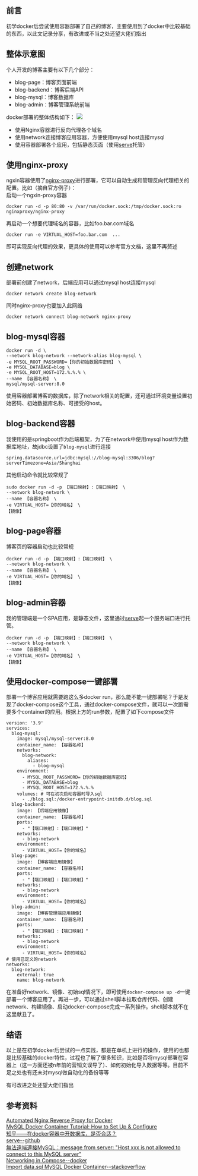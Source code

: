 ## 前言
初学docker后尝试使用容器部署了自己的博客，主要使用到了docker中比较基础的东西，以此文记录分享，有改进或不当之处还望大佬们指出

## 整体示意图
个人开发的博客主要有以下几个部分：
* blog-page：博客页面前端
* blog-backend：博客后端API
* blog-mysql：博客数据库
* blog-admin：博客管理系统前端

docker部署的整体结构如下：
![](https://blog-1256056666.cos.ap-guangzhou.myqcloud.com/img/202202082120397.jpg)

* 使用Nginx容器进行反向代理各个域名
* 使用network连接博客应用容器，方便使用mysql host连接mysql
* 使用容器部署各个应用，包括静态页面（使用[serve](https://github.com/vercel/serve#readme)托管）

## 使用nginx-proxy
ngxin容器使用了[nginx-proxy](https://github.com/nginx-proxy/nginx-proxy)进行部署，它可以自动生成和管理反向代理相关的配置。比如（摘自官方例子）：  
启动一个ngxin-proxy容器
```
docker run -d -p 80:80 -v /var/run/docker.sock:/tmp/docker.sock:ro nginxproxy/nginx-proxy
```
再启动一个想要代理域名的容器，比如foo.bar.com域名
```
docker run -e VIRTUAL_HOST=foo.bar.com  ...
```
即可实现反向代理的效果，更具体的使用可以参考官方文档，这里不再赘述

## 创建network
部署前创建了network，后端应用可以通过mysql host连接mysql
```
docker network create blog-network
```
同时nginx-proxy也要加入此网络
```
docker network connect blog-network nginx-proxy
```

## blog-mysql容器
```
docker run -d \
--network blog-network --network-alias blog-mysql \
-e MYSQL_ROOT_PASSWORD=【你的初始数据库密码】 \
-e MYSQL_DATABASE=blog \
-e MYSQL_ROOT_HOST=172.%.%.% \
--name 【容器名称】 \
mysql/mysql-server:8.0
```
使用容器部署博客的数据库，除了network相关的配置，还可通过环境变量设置初始密码、初始数据库名称、可接受的host。

## blog-backend容器
我使用的是springboot作为后端框架，为了在network中使用mysql host作为数据库地址，故jdbc设置了`blog-mysql`进行连接
```
spring.datasource.url=jdbc:mysql://blog-mysql:3306/blog?serverTimezone=Asia/Shanghai
```
其他启动命令就比较常规了
```
sudo docker run -d -p 【端口映射】:【端口映射】 \
--network blog-network \
--name 【容器名称】 \
-e VIRTUAL_HOST=【你的域名】 \
【镜像】
```

## blog-page容器
博客页的容器启动也比较常规
```
docker run -d -p 【端口映射】:【端口映射】 \
--network blog-network \
--name 【容器名称】 \
-e VIRTUAL_HOST=【你的域名】 \
【镜像】
```
## blog-admin容器
我的管理端是一个SPA应用，是静态文件，这里通过[serve](https://github.com/vercel/serve#readme)起一个服务端口进行托管。
```
docker run -d -p 【端口映射】:【端口映射】 \
--network blog-network \
--name 【容器名称】 \
-e VIRTUAL_HOST=【你的域名】 \
【镜像】
```

## 使用docker-compose一键部署
部署一个博客应用就需要跑这么多docker run，那么能不能一键部署呢？于是发现了docker-compose这个工具，通过docker-compose文件，就可以一次跑需要多个container的应用。根据上方的run参数，配置了如下compose文件
```
version: '3.9'
services:
  blog-mysql:
    image: mysql/mysql-server:8.0
    container_name: 【容器名称】
    networks:
      blog-network:
        aliases:
          - blog-mysql
    environment:
      - MYSQL_ROOT_PASSWORD=【你的初始数据库密码】
      - MYSQL_DATABASE=blog
      - MYSQL_ROOT_HOST=172.%.%.%
    volumes: # 可在初次启动容器时导入sql
      - ./blog.sql:/docker-entrypoint-initdb.d/blog.sql
  blog-backend:
    image: 【后端应用镜像】
    container_name: 【容器名称】
    ports:
      - "【端口映射】:【端口映射】"
    networks:
      - blog-network
    environment:
      - VIRTUAL_HOST=【你的域名】
  blog-page:
    image: 【博客端应用镜像】
    container_name: 【容器名称】
    ports:
      - "【端口映射】:【端口映射】"
    networks:
      - blog-network
    environment:
      - VIRTUAL_HOST=【你的域名】
  blog-admin:
    image: 【博客管理端应用镜像】
    container_name: 【容器名称】
    ports:
      - "【端口映射】:【端口映射】"
    networks:
      - blog-network
    environment:
      - VIRTUAL_HOST=【你的域名】
# 使用已定义的network
networks:
  blog-network:
    external: true
    name: blog-network
```
在准备好network、镜像、初始sql情况下，即可使用`docker-compose up -d`一键部署一个博客应用了。再进一步，可以通过shell脚本拉取仓库代码、创建network、构建镜像、启动docker-compose完成一系列操作。shell脚本就不在这里献丑了。

## 结语
以上是在初学docker后尝试的一点实践，都是在单机上进行的操作，使用的也都是比较基础的docker特性，过程也了解了很多知识，比如是否将mysql部署在容器上（这一方面还被n年前的营销文误导了）、如何初始化导入数据等等。目前不足之处也有还未对mysql做自动化的备份等等

有可改进之处还望大佬们指出

## 参考资料
[Automated Nginx Reverse Proxy for Docker](http://jasonwilder.com/blog/2014/03/25/automated-nginx-reverse-proxy-for-docker/)  
[MySQL Docker Container Tutorial: How to Set Up & Configure](https://phoenixnap.com/kb/mysql-docker-container)  
[知乎——在docker容器中开数据库，是否合适？](https://www.zhihu.com/question/42976239/answer/2185416127)  
[serve--github](https://github.com/vercel/serve#readme)  
[無法遠端連接MySQL：message from server: "Host xxx is not allowed to connect to this MySQL server"](https://www.ewdna.com/2011/09/mysqlmessage-from-server-host-xxx-is.html)  
[Networking in Compose--docker](https://docs.docker.com/compose/networking/#multi-host-networking)  
[Import data.sql MySQL Docker Container--stackoverflow](https://stackoverflow.com/a/43880563)  

